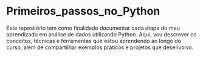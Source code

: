 # Primeiros_passos_no_Python
Este repositório tem como finalidade documentar cada etapa do meu aprendizado em análise de dados utilizando Python. Aqui, vou descrever os conceitos, técnicas e ferramentas que estou aprendendo ao longo do curso, além de compartilhar exemplos práticos e projetos que desenvolvo.
